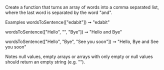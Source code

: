 Create a function that turns an array of words into a comma separated list, where the last word is separated by the word "and".

Examples
wordsToSentence(["edabit"]) ➞ "edabit"

wordsToSentence(["Hello", "", "Bye"]) ➞ "Hello and Bye"

wordsToSentence(["Hello", "Bye", "See you soon"]) ➞ "Hello, Bye and See you soon"

Notes
null values, empty arrays or arrays with only empty or null values should return an empty string (e.g. "").